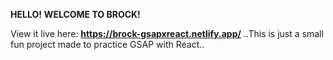 **HELLO!**
**WELCOME TO BROCK!**

View it live here: **https://brock-gsapxreact.netlify.app/**
..This is just a small fun project made to practice GSAP with React..
